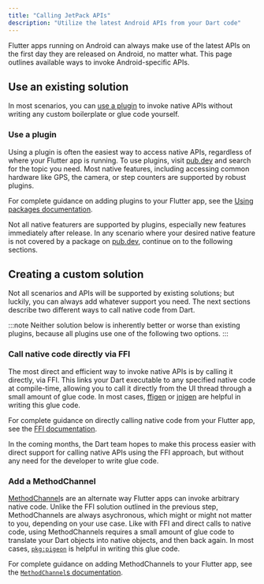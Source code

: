 ```yaml
---
title: "Calling JetPack APIs"
description: "Utilize the latest Android APIs from your Dart code"
---
```


<?code-excerpt path-base="platform_integration"?>

Flutter apps running on Android can always make use of the
latest APIs on the first day they are released on Android, no
matter what. This page outlines available ways to invoke
Android-specific APIs.

## Use an existing solution

In most scenarios, you can [use a plugin][use-a-plugin] to
invoke native APIs without writing any custom boilerplate or
glue code yourself.

[use-a-plugin]: /platform-integration/android/call-jetpack-apis#use-a-plugin

### Use a plugin

Using a plugin is often the easiest way to access native
APIs, regardless of where your Flutter app is running. To
use plugins, visit [pub.dev][pub] and search for
the topic you need. Most native features, including accessing
common hardware like GPS, the camera, or step counters are
supported by robust plugins.

For complete guidance on adding plugins to your Flutter app,
see the [Using packages documentation][packages].

[packages]: /packages-and-plugins/using-packages
[pub]: {{site.pub}}

Not all native featurers are supported by plugins, especially
new features immediately after release. In any scenario where
your desired native feature is not covered by a package on
[pub.dev][pub], continue on to the following sections.

## Creating a custom solution

Not all scenarios and APIs will be supported by
existing solutions; but luckily, you can always add whatever
support you need. The next sections describe two different
ways to call native code from Dart.

:::note
Neither solution below is inherently better or worse than 
existing plugins, because all plugins use one of the following
two options.
:::

### Call native code directly via FFI

The most direct and efficient way to invoke native APIs is by
calling it directly, via FFI. This links your Dart executable
to any specified native code at compile-time, allowing you to 
call it directly from the UI thread through a small amount of glue
code. In most cases, [ffigen][ffigen] or [jnigen][jnigen] are
helpful in writing this glue code.

For complete guidance on directly calling native code from
your Flutter app, see the [FFI documentation][ffi].

In the coming months, the Dart team hopes to make this process
easier with direct support for calling native APIs using the
FFI approach, but without any need for the developer to write
glue code.

[ffi]: {{site.dart-site}}/interop/c-interop
[ffigen]: {{site.pub}}/packages/ffigen
[jnigen]: {{site.pub}}/packages/jnigen


### Add a MethodChannel

[MethodChannel][methodchannels-api-docs]s are an alternate
way Flutter apps can invoke arbitrary native code.
Unlike the FFI solution outlined in the previous step,
MethodChannels are always asychronous, which
might or might not matter to you, depending on your use case. Like
with FFI and direct calls to native code, using MethodChannels
requires a small amount of glue code to translate your Dart objects
into native objects, and then back again. In most cases, 
[`pkg:pigeon`][pigeon] is helpful in writing this glue code.

For complete guidance on adding MethodChannels to your Flutter
app, see the [`MethodChannel`s documentation][methodchannels].

[methodchannels]: /platform-integration/platform-channels
[methodchannels-api-docs]: {{site.api}}/flutter/services/MethodChannel-class.html
[pigeon]: {{site.pub}}/packages/pigeon
